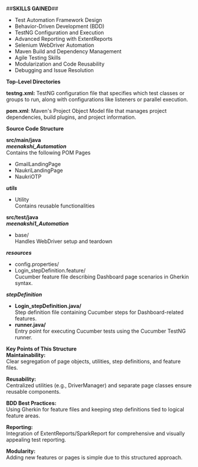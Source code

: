 ##**SKILLS GAINED**##

* Test Automation Framework Design  
* Behavior-Driven Development (BDD)  
* TestNG Configuration and Execution  
* Advanced Reporting with ExtentReports  
* Selenium WebDriver Automation  
* Maven Build and Dependency Management  
* Agile Testing Skills  
* Modularization and Code Reusability  
* Debugging and Issue Resolution  

**Top-Level Directories**

**testng.xml:** TestNG configuration file that specifies which test classes or groups to run, along with configurations like listeners or parallel execution.  

**pom.xml**: Maven's Project Object Model file that manages project dependencies, build plugins, and project information.  

**Source Code Structure**  

**src/main/java**  
 **_meenakshi_Automation_**  
  Contains the following POM Pages  
   *  GmailLandingPage  
   *  NaukriLandingPage  
   *  NaukriOTP  

**_utils_**  
  *  Utility  
   Contains reusable functionalities  

**src/test/java**  
**_meenakshi1_Automation_**  
 *  base/  
  Handles WebDriver setup and teardown  
  
**_resources_**  
* config.properties/  
* Login_stepDefinition.feature/  
Cucumber feature file describing Dashboard page scenarios in Gherkin syntax.  

**_stepDefinition_**  
  *  **Login_stepDefinition.java/**   
   Step definition file containing Cucumber steps for Dashboard-related features.  
  *  **runner.java/**   
   Entry point for executing Cucumber tests using the Cucumber TestNG runner.  

**Key Points of This Structure**  
**Maintainability:**    
Clear segregation of page objects, utilities, step definitions, and feature files.  

**Reusability:**    
Centralized utilities (e.g., DriverManager) and separate page classes ensure reusable components.  

**BDD Best Practices:**  
Using Gherkin for feature files and keeping step definitions tied to logical feature areas.  

**Reporting:**  
Integration of ExtentReports/SparkReport for comprehensive and visually appealing test reporting.  

**Modularity:**  
Adding new features or pages is simple due to this structured approach.  
